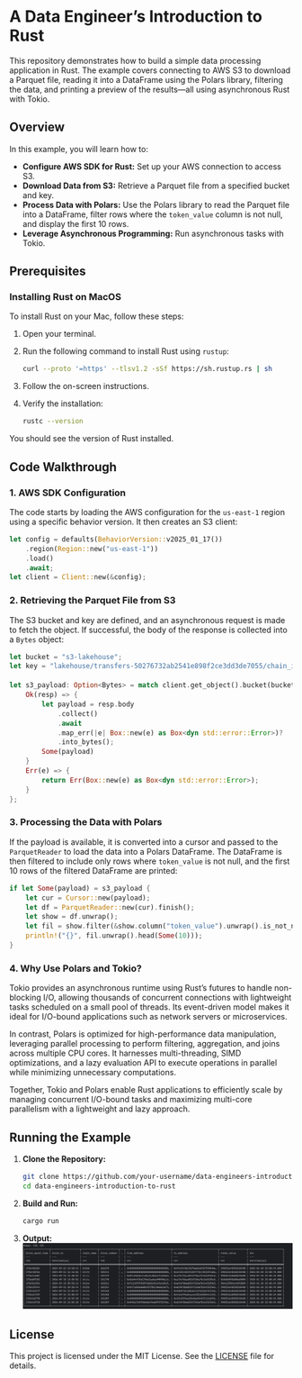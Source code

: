 # A Data Engineer’s Introduction to Rust

This repository demonstrates how to build a simple data processing application in Rust. The example covers connecting to AWS S3 to download a Parquet file, reading it into a DataFrame using the Polars library, filtering the data, and printing a preview of the results—all using asynchronous Rust with Tokio.

## Overview

In this example, you will learn how to:

- **Configure AWS SDK for Rust:** Set up your AWS connection to access S3.
- **Download Data from S3:** Retrieve a Parquet file from a specified bucket and key.
- **Process Data with Polars:** Use the Polars library to read the Parquet file into a DataFrame, filter rows where the `token_value` column is not null, and display the first 10 rows.
- **Leverage Asynchronous Programming:** Run asynchronous tasks with Tokio.

## Prerequisites

### Installing Rust on MacOS

To install Rust on your Mac, follow these steps:

1. Open your terminal.

2. Run the following command to install Rust using `rustup`:

   ```bash
   curl --proto '=https' --tlsv1.2 -sSf https://sh.rustup.rs | sh
   ```

3. Follow the on-screen instructions.

4. Verify the installation:

   ```bash
   rustc --version
   ```

You should see the version of Rust installed.

## Code Walkthrough

### 1. AWS SDK Configuration

The code starts by loading the AWS configuration for the `us-east-1` region using a specific behavior version. It then creates an S3 client:

```rust
let config = defaults(BehaviorVersion::v2025_01_17())
    .region(Region::new("us-east-1"))
    .load()
    .await;
let client = Client::new(&config);
```

### 2. Retrieving the Parquet File from S3

The S3 bucket and key are defined, and an asynchronous request is made to fetch the object. If successful, the body of the response is collected into a `Bytes` object:

```rust
let bucket = "s3-lakehouse";
let key = "lakehouse/transfers-50276732ab2541e898f2ce3dd3de7055/chain_id=1344/transfer_type=ERC20/block_date=2024-09-15/20250316_172112_16476_7uqww_f91817d4-a0e7-4e04-98dc-85f1319fab3e";

let s3_payload: Option<Bytes> = match client.get_object().bucket(bucket).key(key).send().await {
    Ok(resp) => {
        let payload = resp.body
            .collect()
            .await
            .map_err(|e| Box::new(e) as Box<dyn std::error::Error>)?
            .into_bytes();
        Some(payload)
    }
    Err(e) => {
        return Err(Box::new(e) as Box<dyn std::error::Error>);
    }
};
```

### 3. Processing the Data with Polars

If the payload is available, it is converted into a cursor and passed to the `ParquetReader` to load the data into a Polars DataFrame. The DataFrame is then filtered to include only rows where `token_value` is not null, and the first 10 rows of the filtered DataFrame are printed:

```rust
if let Some(payload) = s3_payload {
    let cur = Cursor::new(payload);
    let df = ParquetReader::new(cur).finish();
    let show = df.unwrap();
    let fil = show.filter(&show.column("token_value").unwrap().is_not_null());
    println!("{}", fil.unwrap().head(Some(10)));
}
```

### 4. Why Use Polars and Tokio? 
Tokio provides an asynchronous runtime using Rust’s futures to handle non-blocking I/O, allowing thousands of concurrent connections with lightweight tasks scheduled on a small pool of threads. Its event-driven model makes it ideal for I/O-bound applications such as network servers or microservices. 

In contrast, Polars is optimized for high-performance data manipulation, leveraging parallel processing to perform filtering, aggregation, and joins across multiple CPU cores. It harnesses multi-threading, SIMD optimizations, and a lazy evaluation API to execute operations in parallel while minimizing unnecessary computations. 

Together, Tokio and Polars enable Rust applications to efficiently scale by managing concurrent I/O-bound tasks and maximizing multi-core parallelism with a lightweight and lazy approach.

## Running the Example

1. **Clone the Repository:**

   ```bash
   git clone https://github.com/your-username/data-engineers-introduction-to-rust.git
   cd data-engineers-introduction-to-rust
   ```

2. **Build and Run:**

   ```bash
   cargo run
   ```
3. **Output:**
   ![Results](assets/output.png)


## License

This project is licensed under the MIT License. See the [LICENSE](LICENSE) file for details.

